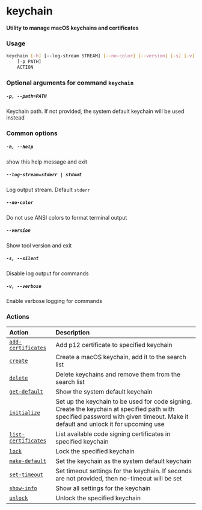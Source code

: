 
keychain
========


**Utility to manage macOS keychains and certificates**
### Usage
```bash
keychain [-h] [--log-stream STREAM] [--no-color] [--version] [-s] [-v]
    [-p PATH]
    ACTION
```
### Optional arguments for command `keychain`

##### `-p, --path=PATH`


Keychain path. If not provided, the system default keychain will be used instead
### Common options

##### `-h, --help`


show this help message and exit
##### `--log-stream=stderr | stdout`


Log output stream. Default `stderr`
##### `--no-color`


Do not use ANSI colors to format terminal output
##### `--version`


Show tool version and exit
##### `-s, --silent`


Disable log output for commands
##### `-v, --verbose`


Enable verbose logging for commands
### Actions

|Action|Description|
| :--- | :--- |
|[`add-certificates`](add-certificates.md)|Add p12 certificate to specified keychain|
|[`create`](create.md)|Create a macOS keychain, add it to the search list|
|[`delete`](delete.md)|Delete keychains and remove them from the search list|
|[`get-default`](get-default.md)|Show the system default keychain|
|[`initialize`](initialize.md)|Set up the keychain to be used for code signing. Create the keychain         at specified path with specified password with given timeout.         Make it default and unlock it for upcoming use|
|[`list-certificates`](list-certificates.md)|List available code signing certificates in specified keychain|
|[`lock`](lock.md)|Lock the specified keychain|
|[`make-default`](make-default.md)|Set the keychain as the system default keychain|
|[`set-timeout`](set-timeout.md)|Set timeout settings for the keychain.         If seconds are not provided, then no-timeout will be set|
|[`show-info`](show-info.md)|Show all settings for the keychain|
|[`unlock`](unlock.md)|Unlock the specified keychain|
